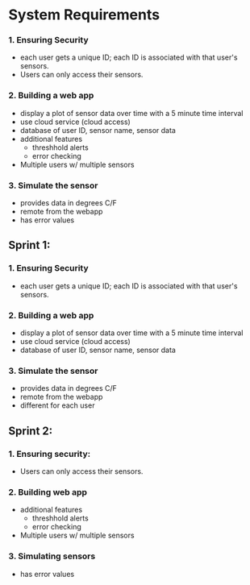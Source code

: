 # System Requirements
### 1. Ensuring Security
  - each user gets a unique ID; each ID is associated with that user's sensors.
  - Users can only access their sensors. 
### 2. Building a web app
  - display a plot of sensor data over time with a 5 minute time interval
  - use cloud service (cloud access)
  - database of user ID, sensor name, sensor data 
  - additional features
    - threshhold alerts
    - error checking
  - Multiple users w/ multiple sensors
### 3. Simulate the sensor
  - provides data in degrees C/F
  - remote from the webapp 
  - has error values
  
   
## Sprint 1:
### 1. Ensuring Security
  - each user gets a unique ID; each ID is associated with that user's sensors. 
### 2. Building a web app
  - display a plot of sensor data over time with a 5 minute time interval
  - use cloud service (cloud access)
  - database of user ID, sensor name, sensor data
### 3. Simulate the sensor
  - provides data in degrees C/F
  - remote from the webapp 
  - different for each user

## Sprint 2:
### 1. Ensuring security: 
  - Users can only access their sensors. 
### 2. Building web app
  - additional features
    - threshhold alerts
    - error checking
  - Multiple users w/ multiple sensors
### 3. Simulating sensors 
  - has error values 
  
